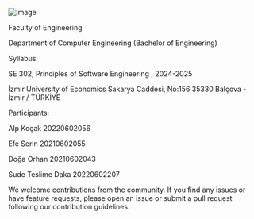 ![image](https://phoenix.ieu.edu.tr/betanix/images/uploads/haber/3420_1.jpeg)

Faculty of Engineering

Department of Computer Engineering (Bachelor of Engineering)

Syllabus

SE 302, Principles of Software Engineering , 2024-2025

İzmir University of Economics Sakarya Caddesi, No:156 35330 Balçova - İzmir / TÜRKİYE

Participants:

Alp Koçak 20220602056

Efe Serin 20210602055

Doğa Orhan 20210602043

Sude Teslime Daka 20220602207

We welcome contributions from the community. If you find any issues or have feature requests, please open an issue or submit a pull request following our contribution guidelines. 
